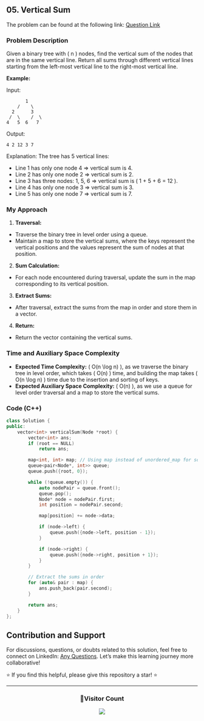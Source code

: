 ## 05. Vertical Sum

The problem can be found at the following link: [Question Link](https://www.geeksforgeeks.org/problems/vertical-sum/1)

### Problem Description

Given a binary tree with \( n \) nodes, find the vertical sum of the nodes that are in the same vertical line. Return all sums through different vertical lines starting from the left-most vertical line to the right-most vertical line.

**Example:**

Input:

```
       1
    /    \
  2      3
 /  \    /  \
4   5  6   7
```

Output:

```
4 2 12 3 7
```

Explanation:
The tree has 5 vertical lines:

- Line 1 has only one node 4 => vertical sum is 4.
- Line 2 has only one node 2 => vertical sum is 2.
- Line 3 has three nodes: 1, 5, 6 => vertical sum is \( 1 + 5 + 6 = 12 \).
- Line 4 has only one node 3 => vertical sum is 3.
- Line 5 has only one node 7 => vertical sum is 7.

### My Approach

1. **Traversal:**

- Traverse the binary tree in level order using a queue.
- Maintain a map to store the vertical sums, where the keys represent the vertical positions and the values represent the sum of nodes at that position.

2. **Sum Calculation:**

- For each node encountered during traversal, update the sum in the map corresponding to its vertical position.

3. **Extract Sums:**

- After traversal, extract the sums from the map in order and store them in a vector.

4. **Return:**

- Return the vector containing the vertical sums.

### Time and Auxiliary Space Complexity

- **Expected Time Complexity:** \( O(n \log n) \), as we traverse the binary tree in level order, which takes \( O(n) \) time, and building the map takes \( O(n \log n) \) time due to the insertion and sorting of keys.
- **Expected Auxiliary Space Complexity:** \( O(n) \), as we use a queue for level order traversal and a map to store the vertical sums.

### Code (C++)

```cpp
class Solution {
public:
    vector<int> verticalSum(Node *root) {
        vector<int> ans;
        if (root == NULL)
            return ans;

        map<int, int> map; // Using map instead of unordered_map for sorted output
        queue<pair<Node*, int>> queue;
        queue.push({root, 0});

        while (!queue.empty()) {
            auto nodePair = queue.front();
            queue.pop();
            Node* node = nodePair.first;
            int position = nodePair.second;

            map[position] += node->data;

            if (node->left) {
                queue.push({node->left, position - 1});
            }

            if (node->right) {
                queue.push({node->right, position + 1});
            }
        }

        // Extract the sums in order
        for (auto& pair : map) {
            ans.push_back(pair.second);
        }

        return ans;
    }
};
```

## Contribution and Support

For discussions, questions, or doubts related to this solution, feel free to connect on LinkedIn: [Any Questions](https://www.linkedin.com/in/patel-hetkumar-sandipbhai-8b110525a/). Let’s make this learning journey more collaborative!

⭐ If you find this helpful, please give this repository a star! ⭐

---

<div align="center">
  <h3><b>📍Visitor Count</b></h3>
</div>

<p align="center">
  <img src="https://profile-counter.glitch.me/Hunterdii/count.svg" />
</p>
